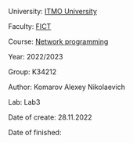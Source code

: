 University: [ITMO University](https://itmo.ru/ru/)

Faculty: [FICT](https://fict.itmo.ru)

Course: [Network programming](https://github.com/itmo-ict-faculty/network-programming)

Year: 2022/2023

Group: K34212

Author: Komarov Alexey Nikolaevich

Lab: Lab3

Date of create: 28.11.2022

Date of finished: 
